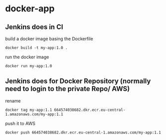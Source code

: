 # docker-app

## Jenkins does in CI

build a docker image basing the Dockerfile
```
docker build -t my-app:1.0 .
```

run the docker image
```
docker run my-app:1.0
```

## Jenkins does for Docker Repository (normally need to login to the private Repo/ AWS)

rename
```
docker tag my-app:1.1 664574038682.dkr.ecr.eu-central-1.amazonaws.com/my-app:1.1
```

push it to AWS
```
docker push 664574038682.dkr.ecr.eu-central-1.amazonaws.com/my-app:1.1
```